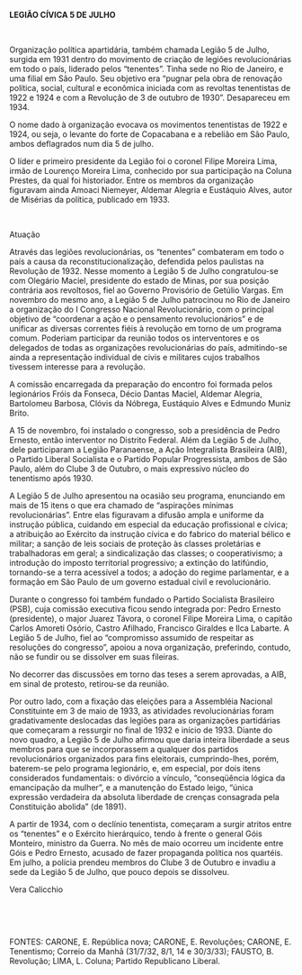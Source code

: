**LEGIÃO CÍVICA 5 DE JULHO**

 

Organização política apartidária, também chamada Legião 5 de Julho,
surgida em 1931 dentro do movimento de criação de legiões
revolucionárias em todo o país, liderado pelos “tenentes”. Tinha sede no
Rio de Janeiro, e uma filial em São Paulo. Seu objetivo era “pugnar pela
obra de renovação política, social, cultural e econômica iniciada com as
revoltas tenentistas de 1922 e 1924 e com a Revolução de 3 de outubro de
1930”. Desapareceu em 1934.

O nome dado à organização evocava os movimentos tenentistas de 1922 e
1924, ou seja, o levante do forte de Copacabana e a rebelião em São
Paulo, ambos deflagrados num dia 5 de julho.

O líder e primeiro presidente da Legião foi o coronel Filipe Moreira
Lima, irmão de Lourenço Moreira Lima, conhecido por sua participação na
Coluna Prestes, da qual foi historiador. Entre os membros da organização
figuravam ainda Amoaci Niemeyer, Aldemar Alegria e Eustáquio Alves,
autor de Misérias da política, publicado em 1933.

 

Atuação

Através das legiões revolucionárias, os “tenentes” combateram em todo o
país a causa da reconstitucionalização, defendida pelos paulistas na
Revolução de 1932. Nesse momento a Legião 5 de Julho congratulou-se com
Olegário Maciel, presidente do estado de Minas, por sua posição
contrária aos revoltosos, fiel ao Governo Provisório de Getúlio Vargas.
Em novembro do mesmo ano, a Legião 5 de Julho patrocinou no Rio de
Janeiro a organização do I Congresso Nacional Revolucionário, com o
principal objetivo de “coordenar a ação e o pensamento revolucionários”
e de unificar as diversas correntes fiéis à revolução em torno de um
programa comum. Poderiam participar da reunião todos os interventores e
os delegados de todas as organizações revolucionárias do país,
admitindo-se ainda a representação individual de civis e militares cujos
trabalhos tivessem interesse para a revolução.

A comissão encarregada da preparação do encontro foi formada pelos
legionários Fróis da Fonseca, Décio Dantas Maciel, Aldemar Alegria,
Bartolomeu Barbosa, Clóvis da Nóbrega, Eustáquio Alves e Edmundo Muniz
Brito.

A 15 de novembro, foi instalado o congresso, sob a presidência de Pedro
Ernesto, então interventor no Distrito Federal. Além da Legião 5 de
Julho, dele participaram a Legião Paranaense, a Ação Integralista
Brasileira (AIB), o Partido Liberal Socialista e o Partido Popular
Progressista, ambos de São Paulo, além do Clube 3 de Outubro, o mais
expressivo núcleo do tenentismo após 1930.

A Legião 5 de Julho apresentou na ocasião seu programa, enunciando em
mais de 15 itens o que era chamado de “aspirações mínimas
revolucionárias”. Entre elas figuravam a difusão ampla e uniforme da
instrução pública, cuidando em especial da educação profissional e
cívica; a atribuição ao Exército da instrução cívica e do fabrico do
material bélico e militar; a sanção de leis sociais de proteção às
classes proletárias e trabalhadoras em geral; a sindicalização das
classes; o cooperativismo; a introdução do imposto territorial
progressivo; a extinção do latifúndio, tornando-se a terra acessível a
todos; a adoção do regime parlamentar, e a formação em São Paulo de um
governo estadual civil e revolucionário.

Durante o congresso foi também fundado o Partido Socialista Brasileiro
(PSB), cuja comissão executiva ficou sendo integrada por: Pedro Ernesto
(presidente), o major Juarez Távora, o coronel Filipe Moreira Lima, o
capitão Carlos Amoreti Osório, Castro Afilhado, Francisco Giraldes e
Ilca Labarte. A Legião 5 de Julho, fiel ao “compromisso assumido de
respeitar as resoluções do congresso”, apoiou a nova organização,
preferindo, contudo, não se fundir ou se dissolver em suas fileiras.

No decorrer das discussões em torno das teses a serem aprovadas, a AIB,
em sinal de protesto, retirou-se da reunião.

Por outro lado, com a fixação das eleições para a Assembléia Nacional
Constituinte em 3 de maio de 1933, as atividades revolucionárias foram
gradativamente deslocadas das legiões para as organizações partidárias
que começaram a ressurgir no final de 1932 e início de 1933. Diante do
novo quadro, a Legião 5 de Julho afirmou que daria inteira liberdade a
seus membros para que se incorporassem a qualquer dos partidos
revolucionários organizados para fins eleitorais, cumprindo-lhes, porém,
baterem-se pelo programa legionário, e, em especial, por dois itens
considerados fundamentais: o divórcio a vínculo, “conseqüência lógica da
emancipação da mulher”, e a manutenção do Estado leigo, “única expressão
verdadeira da absoluta liberdade de crenças consagrada pela Constituição
abolida” (de 1891).

A partir de 1934, com o declínio tenentista, começaram a surgir atritos
entre os “tenentes” e o Exército hierárquico, tendo à frente o general
Góis Monteiro, ministro da Guerra. No mês de maio ocorreu um incidente
entre Góis e Pedro Ernesto, acusado de fazer propaganda política nos
quartéis. Em julho, a polícia prendeu membros do Clube 3 de Outubro e
invadiu a sede da Legião 5 de Julho, que pouco depois se dissolveu.

Vera Calicchio

 

 

FONTES: CARONE, E. República nova; CARONE, E. Revoluções; CARONE, E.
Tenentismo; Correio da Manhã (31/7/32, 8/1, 14 e 30/3/33); FAUSTO, B.
Revolução; LIMA, L. Coluna; Partido Republicano Liberal.

 
